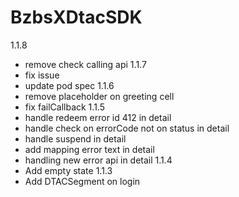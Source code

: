 # BzbsXDtacSDK
1.1.8
- remove check calling api
1.1.7
- fix issue 
- update pod spec
1.1.6
- remove placeholder on greeting cell
- fix failCallback
1.1.5
- handle redeem error id 412 in detail
- handle check on errorCode not on status in detail
- handle suspend in detail
- add mapping error text in detail
- handling new error api in detail
1.1.4
- Add empty state
1.1.3
- Add DTACSegment on login

